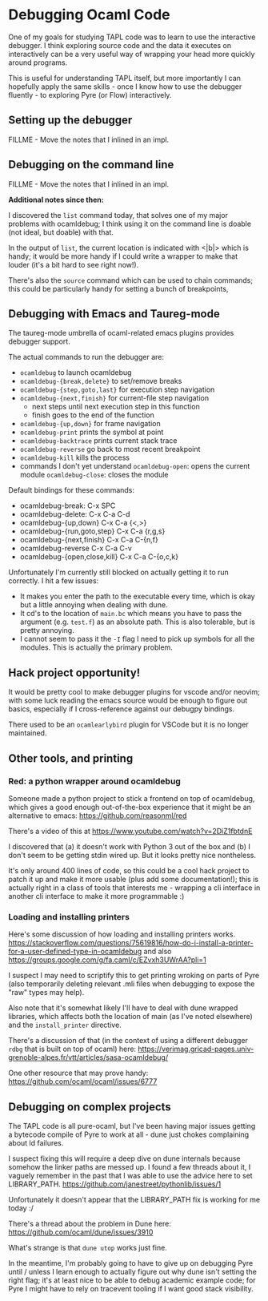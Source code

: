 # Debugging Ocaml Code

One of my goals for studying TAPL code was to learn to use
the interactive debugger. I think exploring source code and the
data it executes on interactively can be a very useful way of wrapping
your head more quickly around programs.

This is useful for understanding TAPL itself, but more importantly I can
hopefully apply the same skills - once I know how to use the debugger
fluently - to exploring Pyre (or Flow) interactively.

## Setting up the debugger

FILLME - Move the notes that I inlined in an impl.

## Debugging on the command line

FILLME - Move the notes that I inlined in an impl.

**Additional notes since then:**

I discovered the `list` command today, that solves one of my major
problems with ocamldebug; I think using it on the command line is
doable (not ideal, but doable) with that.

In the output of `list`, the current location is indicated with <|b|>
which is handy; it would be more handy if I could write a wrapper
to make that louder (it's a bit hard to see right now!).

There's also the `source` command which can be used to chain commands;
this could be particularly handy for setting a bunch of breakpoints,

## Debugging with Emacs and Taureg-mode

The taureg-mode umbrella of ocaml-related emacs plugins provides
debugger support.

The actual commands to run the debugger are:
- `ocamldebug` to launch ocamldebug
- `ocamldebug-{break,delete}` to set/remove breaks
- `ocamldebug-{step,goto,last}` for execution step navigation
- `ocamldebug-{next,finish}` for current-file step navigation
   - next steps until next execution step in this function
   - finish goes to the end of the function
- `ocamldebug-{up,down}` for frame navigation
- `ocamldebug-print` prints the symbol at point
- `ocamldebug-backtrace` prints current stack trace
- `ocamldebug-reverse` go back to most recent breakpoint
- `ocamldebug-kill` kills the process
- commands I don't yet understand
  `ocamldebug-open`: opens the current module
  `ocamldebug-close`: closes the module

Default bindings for these commands:
- ocamldebug-break: C-x SPC
- ocamldebug-delete: C-x C-a C-d
- ocamldebug-{up,down} C-x C-a {<,>}
- ocamldebug-{run,goto,step} C-x C-a {r,g,s}
- ocamldebug-{next,finish} C-x C-a C-{n,f}
- ocamldebug-reverse C-x C-a C-v
- ocamldebug-{open,close,kill} C-x C-a C-{o,c,k}

Unfortunately I'm currently still blocked on actually getting it to run
correctly. I hit a few issues:
- It makes you enter the path to the executable every time, which is okay
  but a little annoying when dealing with dune.
- It cd's to the location of `main.bc` which means you have to pass the
  argument (e.g. `test.f`) as an absolute path. This is also tolerable, but
  is pretty annoying.
- I cannot seem to pass it the `-I` flag I need to pick up symbols for
  all the modules. This is actually the primary problem.

## Hack project opportunity!

It would be pretty cool to make debugger plugins
for vscode and/or neovim; with some luck reading the
emacs source would be enough to figure out basics,
especially if I cross-reference against our debugpy
bindings.

There used to be an `ocamlearlybird` plugin for VSCode
but it is no longer maintained.

## Other tools, and printing

### Red: a python wrapper around ocamldebug

Someone made a python project to stick a frontend on top of ocamldebug,
which gives a good enough out-of-the-box experience that it might be
an alternative to emacs:
https://github.com/reasonml/red

There's a video of this at
https://www.youtube.com/watch?v=2DiZ1fbtdnE

I discovered that (a) it doesn't work with Python 3 out of the box
and (b) I don't seem to be getting stdin wired up. But it looks pretty
nice nontheless.

It's only around 400 lines of code, so this could be a cool hack project
to patch it up and make it more usable (plus add some documentation!); this
is actually right in a class of tools that interests me - wrapping a cli
interface in another cli interface to make it more programmable :)

### Loading and installing printers

Here's some discussion of how loading and installing printers works.
https://stackoverflow.com/questions/75619816/how-do-i-install-a-printer-for-a-user-defined-type-in-ocamldebug
and also
https://groups.google.com/g/fa.caml/c/EZvxh3UWrAA?pli=1

I suspect I may need to scriptify this to get printing wroking on
parts of Pyre (also temporarily deleting relevant .mli files when
debugging to expose the "raw" types may help).

Also note that it's somewhat likely I'll have to deal with dune
wrapped libraries, which affects both the location of main
(as I've noted elsewhere) and the `install_printer` directive.

There's a discussion of that (in the context of using a different
debugger `rdbg` that is built on top of ocaml) here:
https://verimag.gricad-pages.univ-grenoble-alpes.fr/vtt/articles/sasa-ocamldebug/

One other resource that may prove handy:
https://github.com/ocaml/ocaml/issues/6777

## Debugging on complex projects

The TAPL code is all pure-ocaml, but I've been having major issues
getting a bytecode compile of Pyre to work at all - dune just chokes
complaining about ld failures.

I suspect fixing this will require a deep dive on dune internals because
somehow the linker paths are messed up. I found a few threads about it,
I vaguely remember in the past that I was able to use the advice here to
set LIBRARY_PATH.
https://github.com/janestreet/pythonlib/issues/1

Unfortunately it doesn't appear that the LIBRARY_PATH fix is working for me
today :/

There's a thread about the problem in Dune here:
https://github.com/ocaml/dune/issues/3910

What's strange is that `dune utop` works just fine.

In the meantime, I'm probably going to have to give up on debugging Pyre
until / unless I learn enough to actually figure out why dune isn't setting
the right flag; it's at least nice to be able to debug academic example code;
for Pyre I might have to rely on tracevent tooling if I want good stack
visibility.
